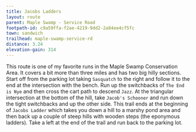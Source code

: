 ```yaml
---
title: Jacobs Ladders
layout: route
parent: Maple Swamp - Service Road
footpath-id: c9a59ffa-f2ae-4219-9dd2-2a84ee4cf5fc
town: sandwich
trailhead: maple-swamp-service-rd
distance: 3.24
elevation-gain: 314
---
```

This route is one of my favorite runs in the Maple Swamp Conservation Area. It covers a bit more than three miles and has two big hilly sections. Start off from the parking lot taking ```Sasquatch``` to the right and follow it to the end at the intersection with the bench. Run up the switchbacks of ```The End is Nye``` and then cross the cart path to descend ```Jazz```. At the triangular intersection at the bottom of the hill, take ```Jacob's Schooner``` and run down the tight switchbacks and up the other side. This trail ends at the beginning of ```Jacobs Ladder``` which takes you down a hill to a marshy pond area and then back up a couple of steep hills with wooden steps (the eponymous ladders). Take a left at the end of the trail and run back to the parking lot.